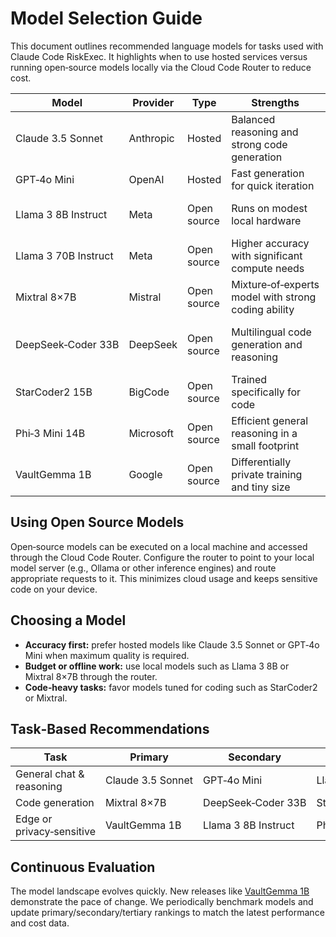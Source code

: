 # Model Selection Guide

This document outlines recommended language models for tasks used with Claude Code RiskExec. It highlights when to use hosted services versus running open‑source models locally via the Cloud Code Router to reduce cost.

| Model | Provider | Type | Strengths | Recommended Use |
|-------|----------|------|-----------|-----------------|
| Claude 3.5 Sonnet | Anthropic | Hosted | Balanced reasoning and strong code generation | General development, code explanation |
| GPT‑4o Mini | OpenAI | Hosted | Fast generation for quick iteration | Lightweight chat, UI prototyping |
| Llama 3 8B Instruct | Meta | Open source | Runs on modest local hardware | Offline or cost‑sensitive development |
| Llama 3 70B Instruct | Meta | Open source | Higher accuracy with significant compute needs | Local deployment when quality is critical |
| Mixtral 8×7B | Mistral | Open source | Mixture‑of‑experts model with strong coding ability | Local high‑quality code generation |
| DeepSeek‑Coder 33B | DeepSeek | Open source | Multilingual code generation and reasoning | Specialized codebases or multi‑language projects |
| StarCoder2 15B | BigCode | Open source | Trained specifically for code | Local code understanding and completion |
| Phi‑3 Mini 14B | Microsoft | Open source | Efficient general reasoning in a small footprint | Edge devices and memory‑constrained setups |
| VaultGemma 1B | Google | Open source | Differentially private training and tiny size | Privacy‑sensitive or on‑device workloads |

## Using Open Source Models

Open‑source models can be executed on a local machine and accessed through the Cloud Code Router. Configure the router to point to your local model server (e.g., Ollama or other inference engines) and route appropriate requests to it. This minimizes cloud usage and keeps sensitive code on your device.

## Choosing a Model

- **Accuracy first:** prefer hosted models like Claude 3.5 Sonnet or GPT‑4o Mini when maximum quality is required.
- **Budget or offline work:** use local models such as Llama 3 8B or Mixtral 8×7B through the router.
- **Code‑heavy tasks:** favor models tuned for coding such as StarCoder2 or Mixtral.

## Task‑Based Recommendations

| Task | Primary | Secondary | Tertiary |
|------|---------|-----------|----------|
| General chat & reasoning | Claude 3.5 Sonnet | GPT‑4o Mini | Llama 3 70B Instruct |
| Code generation | Mixtral 8×7B | DeepSeek‑Coder 33B | StarCoder2 15B |
| Edge or privacy‑sensitive | VaultGemma 1B | Llama 3 8B Instruct | Phi‑3 Mini 14B |

## Continuous Evaluation

The model landscape evolves quickly. New releases like [VaultGemma 1B](https://www.marktechpost.com/2025/09/13/google-ai-releases-vaultgemma-the-largest-and-most-capable-open-model-1b-parameters-trained-from-scratch-with-differential-privacy/) demonstrate the pace of change. We periodically benchmark models and update primary/secondary/tertiary rankings to match the latest performance and cost data.
